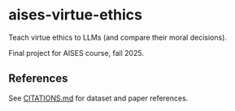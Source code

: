 # aises-virtue-ethics

Teach virtue ethics to LLMs (and compare their moral decisions).

Final project for AISES course, fall 2025.

## References

See [CITATIONS.md](./CITATIONS.md) for dataset and paper references.
